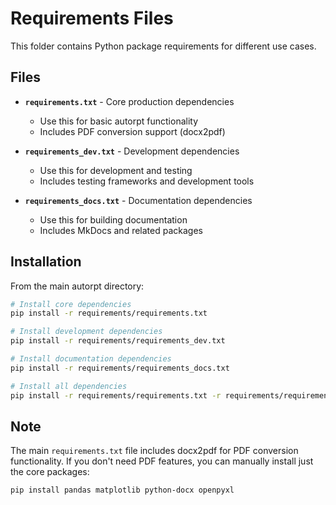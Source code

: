 # Requirements Files

This folder contains Python package requirements for different use cases.

## Files

-   **`requirements.txt`** - Core production dependencies

    -   Use this for basic autorpt functionality
    -   Includes PDF conversion support (docx2pdf)

-   **`requirements_dev.txt`** - Development dependencies

    -   Use this for development and testing
    -   Includes testing frameworks and development tools

-   **`requirements_docs.txt`** - Documentation dependencies
    -   Use this for building documentation
    -   Includes MkDocs and related packages

## Installation

From the main autorpt directory:

```bash
# Install core dependencies
pip install -r requirements/requirements.txt

# Install development dependencies
pip install -r requirements/requirements_dev.txt

# Install documentation dependencies
pip install -r requirements/requirements_docs.txt

# Install all dependencies
pip install -r requirements/requirements.txt -r requirements/requirements_dev.txt -r requirements/requirements_docs.txt
```

## Note

The main `requirements.txt` file includes docx2pdf for PDF conversion functionality. If you don't need PDF features, you can manually install just the core packages:

```bash
pip install pandas matplotlib python-docx openpyxl
```
